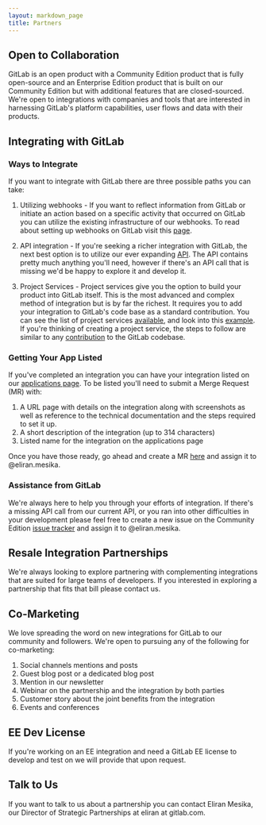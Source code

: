 ```yaml
---
layout: markdown_page
title: Partners
---
```


## Open to Collaboration
GitLab is an open product with a Community Edition product that is fully open-source and an Enterprise Edition product that is built on our Community Edition but with additional features that are closed-sourced. We're open to integrations with companies and tools that are interested in harnessing GitLab's platform capabilities, user flows and data with their products.

## Integrating with GitLab

### Ways to Integrate

If you want to integrate with GitLab there are three possible paths you can take:

1. Utilizing webhooks - If you want to reflect information from GitLab or initiate an action based on a specific activity that occurred on GitLab you can utilize the existing infrastructure of our webhooks. To read about setting up webhooks on GitLab visit this [page](https://gitlab.com/gitlab-org/gitlab-ce/blob/master/doc/web_hooks/web_hooks.md).

2. API integration - If you're seeking a richer integration with GitLab, the next best option is to utilize our ever expanding [API](https://docs.gitlab.com/ce/api/). The API contains pretty much anything you'll need, however if there's an API call that is missing we'd be happy to explore it and develop it.

3. Project Services - Project services give you the option to build your product into GitLab itself. This is the most advanced and complex method of integration but is by far the richest. It requires you to add your integration to GitLab's code base as a standard contribution. You can see the list of project services [available](http://docs.gitlab.com/ee/project_services/project_services.html), and look into this [example](https://gitlab.com/gitlab-org/gitlab-ce/merge_requests/4930/diffs). If you're thinking of creating a project service, the steps to follow are similar to any [contribution](https://gitlab.com/gitlab-org/gitlab-test/blob/master/CONTRIBUTING.md) to the GitLab codebase.

### Getting Your App Listed

If you've completed an integration you can have your integration listed on our [applications page](https://about.gitlab.com/applications/). To be listed you'll need to submit a Merge Request (MR) with:

  1. A URL page with details on the integration along with screenshots as well as reference to the technical documentation and the steps required to set it up.
  2. A short description of the integration (up to 314 characters)
  3. Listed name for the integration on the applications page

Once you have those ready, go ahead and create a MR [here](https://gitlab.com/gitlab-com/www-gitlab-com) and assign it to @eliran.mesika.

### Assistance from GitLab
We're always here to help you through your efforts of integration. If there's a missing API call from our current API, or you ran into other difficulties in your development please feel free to create a new issue on the Community Edition [issue tracker](https://gitlab.com/gitlab-org/gitlab-ce/issues) and assign it to @eliran.mesika.

## Resale Integration Partnerships
We're always looking to explore partnering with complementing integrations that are suited for large teams of developers. If you interested in exploring a partnership that fits that bill please contact us.

## Co-Marketing

We love spreading the word on new integrations for GitLab to our community and followers. We're open to pursuing any of the following for co-marketing:

  1. Social channels mentions and posts
  2. Guest blog post or a dedicated blog post
  3. Mention in our newsletter
  4. Webinar on the partnership and the integration by both parties
  5. Customer story about the joint benefits from the integration
  6. Events and conferences

## EE Dev License
If you're working on an EE integration and need a GitLab EE license to develop and test on we will provide that upon request.

## Talk to Us
If you want to talk to us about a partnership you can contact Eliran Mesika, our Director of Strategic Partnerships at eliran at gitlab.com.
